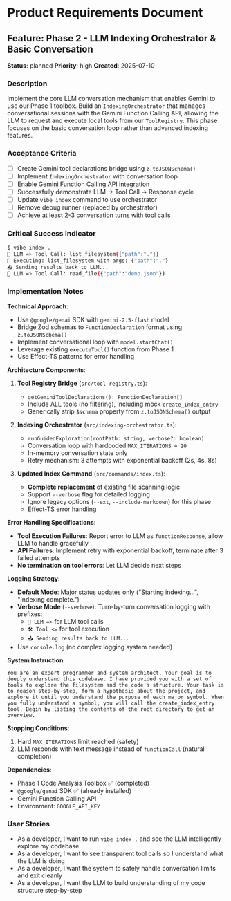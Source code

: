 # Product Requirements Document

## Feature: Phase 2 - LLM Indexing Orchestrator & Basic Conversation
**Status**: planned
**Priority**: high
**Created**: 2025-07-10

### Description
Implement the core LLM conversation mechanism that enables Gemini to use our Phase 1 toolbox. Build an `IndexingOrchestrator` that manages conversational sessions with the Gemini Function Calling API, allowing the LLM to request and execute local tools from our `ToolRegistry`. This phase focuses on the basic conversation loop rather than advanced indexing features.

### Acceptance Criteria
- [ ] Create Gemini tool declarations bridge using `z.toJSONSchema()`
- [ ] Implement `IndexingOrchestrator` with conversation loop
- [ ] Enable Gemini Function Calling API integration
- [ ] Successfully demonstrate LLM → Tool Call → Response cycle
- [ ] Update `vibe index` command to use orchestrator
- [ ] Remove debug runner (replaced by orchestrator)
- [ ] Achieve at least 2-3 conversation turns with tool calls

### Critical Success Indicator
```bash
$ vibe index .
🤖 LLM => Tool Call: list_filesystem({"path":"."})
🔧 Executing: list_filesystem with args: {"path":"."}
📤 Sending results back to LLM...
🤖 LLM => Tool Call: read_file({"path":"deno.json"})
```

### Implementation Notes
**Technical Approach**:
- Use `@google/genai` SDK with `gemini-2.5-flash` model
- Bridge Zod schemas to `FunctionDeclaration` format using `z.toJSONSchema()`
- Implement conversational loop with `model.startChat()`
- Leverage existing `executeTool()` function from Phase 1
- Use Effect-TS patterns for error handling

**Architecture Components**:
1. **Tool Registry Bridge** (`src/tool-registry.ts`):
   - `getGeminiToolDeclarations(): FunctionDeclaration[]`
   - Include ALL tools (no filtering), including mock `create_index_entry`
   - Generically strip `$schema` property from `z.toJSONSchema()` output

2. **Indexing Orchestrator** (`src/indexing-orchestrator.ts`):
   - `runGuidedExploration(rootPath: string, verbose?: boolean)`
   - Conversation loop with hardcoded `MAX_ITERATIONS = 20`
   - In-memory conversation state only
   - Retry mechanism: 3 attempts with exponential backoff (2s, 4s, 8s)

3. **Updated Index Command** (`src/commands/index.ts`):
   - **Complete replacement** of existing file scanning logic
   - Support `--verbose` flag for detailed logging
   - Ignore legacy options (`--ext`, `--include-markdown`) for this phase
   - Effect-TS error handling

**Error Handling Specifications**:
- **Tool Execution Failures**: Report error to LLM as `functionResponse`, allow LLM to handle gracefully
- **API Failures**: Implement retry with exponential backoff, terminate after 3 failed attempts
- **No termination on tool errors**: Let LLM decide next steps

**Logging Strategy**:
- **Default Mode**: Major status updates only ("Starting indexing...", "Indexing complete.")
- **Verbose Mode** (`--verbose`): Turn-by-turn conversation logging with prefixes:
  - `🤖 LLM =>` for LLM tool calls
  - `🛠️ Tool <=` for tool execution
  - `📤 Sending results back to LLM...`
- Use `console.log` (no complex logging system needed)

**System Instruction**:
```
You are an expert programmer and system architect. Your goal is to deeply understand this codebase. I have provided you with a set of tools to explore the filesystem and the code's structure. Your task is to reason step-by-step, form a hypothesis about the project, and explore it until you understand the purpose of each major symbol. When you fully understand a symbol, you will call the create_index_entry tool. Begin by listing the contents of the root directory to get an overview.
```

**Stopping Conditions**:
1. Hard `MAX_ITERATIONS` limit reached (safety)
2. LLM responds with text message instead of `functionCall` (natural completion)

**Dependencies**:
- Phase 1 Code Analysis Toolbox ✅ (completed)
- `@google/genai` SDK ✅ (already installed) 
- Gemini Function Calling API
- Environment: `GOOGLE_API_KEY`

### User Stories
- As a developer, I want to run `vibe index .` and see the LLM intelligently explore my codebase
- As a developer, I want to see transparent tool calls so I understand what the LLM is doing
- As a developer, I want the system to safely handle conversation limits and exit cleanly
- As a developer, I want the LLM to build understanding of my code structure step-by-step